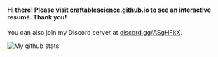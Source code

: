 #### Hi there! Please visit [craftablescience.github.io](https://craftablescience.github.io/) to see an interactive resumé. Thank you!

You can also join my Discord server at [discord.gg/ASgHFkX](https://discord.gg/ASgHFkX).

![My github stats](https://github-readme-stats.vercel.app/api?username=craftablescience&show_icons=true&theme=dark")
